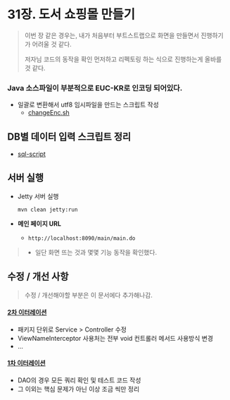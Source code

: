 # 31장. 도서 쇼핑몰 만들기

> 이번 장 같은 경우는, 내가 처음부터 부트스트랩으로 화면을 만들면서 진행하기가 어려울 것 같다.
>
> 저자님 코드의 동작을 확인 먼저하고 리펙토링 하는 식으로 진행하는게 올바를 것 같다.





### Java 소스파일이 부분적으로 EUC-KR로 인코딩 되어있다.

* 일괄로 변환해서 utf8 임시파일을 만드는 스크립트 작성
  * [changeEnc.sh](changeEnc.sh)



## DB별 데이터 입력 스크립트 정리

* [sql-script](sql-script)



## 서버 실행

* Jetty 서버 실행
  ```
  mvn clean jetty:run
  ```

* **메인 페이지 URL**
  
  * `http://localhost:8090/main/main.do`


> * 일단 화면 뜨는 것과 몇몇 기능 동작을 확인했다.





## 수정 / 개선 사항

>  수정 / 개선해야할 부분은 이 문서에다 추가해나감.

#### [2차 이터레이션](docs/2nd_Modifications.md)

* 패키지 단위로 Service > Controller 수정
* ViewNameInterceptor 사용처는 전부 void 컨트롤러 메서드 사용방식 변경
* ...

#### [1차 이터레이션](docs/1st_Modifications.md)

* DAO의 경우 모든 쿼리 확인 및 테스트 코드 작성
* 그 이외는 핵심 문제가 아닌 이상 조금 씩만 정리

